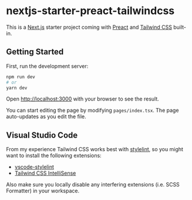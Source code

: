 # nextjs-starter-preact-tailwindcss

This is a [Next.js](https://nextjs.org/) starter project coming with [Preact](https://preactjs.com/) and [Tailwind CSS](https://tailwindcss.com/) built-in.

## Getting Started

First, run the development server:

```bash
npm run dev
# or
yarn dev
```

Open [http://localhost:3000](http://localhost:3000) with your browser to see the result.

You can start editing the page by modifying `pages/index.tsx`. The page auto-updates as you edit the file.

## Visual Studio Code

From my experience Tailwind CSS works best with [stylelint](https://stylelint.io/), so you might want to install the following extensions:

- [vscode-stylelint](https://marketplace.visualstudio.com/items?itemName=stylelint.vscode-stylelint)
- [Tailwind CSS IntelliSense](https://marketplace.visualstudio.com/items?itemName=bradlc.vscode-tailwindcss)

Also make sure you locally disable any interfering extensions (i.e. SCSS Formatter) in your workspace.
